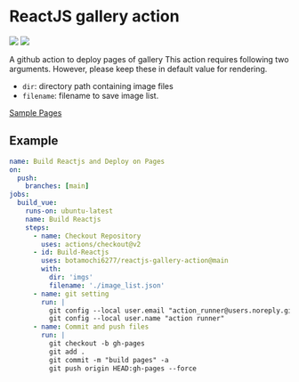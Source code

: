 # ReactJS gallery action

![](https://github.com/botamochi6277/reactjs-gallery-action/actions/workflows/build.yml/badge.svg)
![](https://github.com/botamochi6277/reactjs-gallery-action/actions/workflows/pages.yml/badge.svg)

A github action to deploy pages of gallery
This action requires following two arguments.
However, please keep these in default value for rendering.

- `dir`: directory path containing image files
- `filename`: filename to save image list.

[Sample Pages](https://botamochi6277.github.io/reactjs-gallery-action/)

## Example

```yaml
name: Build Reactjs and Deploy on Pages
on:
  push:
    branches: [main]
jobs:
  build_vue:
    runs-on: ubuntu-latest
    name: Build Reactjs
    steps:
      - name: Checkout Repository
        uses: actions/checkout@v2
      - id: Build-Reactjs
        uses: botamochi6277/reactjs-gallery-action@main
        with:
          dir: 'imgs'
          filename: './image_list.json'
      - name: git setting
        run: |
          git config --local user.email "action_runner@users.noreply.github.com"
          git config --local user.name "action runner"
      - name: Commit and push files
        run: |
          git checkout -b gh-pages
          git add .
          git commit -m "build pages" -a
          git push origin HEAD:gh-pages --force
```
